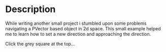# Description

While writing another small project i stumbled upon some problems
navigating a PVector based object in 2d space. This small example
helped me to learn how to set a new direction and approaching the
direction.

Click the grey square at the top...
